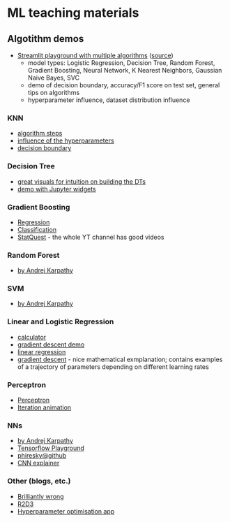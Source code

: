 # ML teaching materials

## Algotithm demos
- [Streamlit playground with multiple algorithms](https://share.streamlit.io/ahmedbesbes/playground/main/app.py) ([source](https://github.com/ahmedbesbes/playground))
  - model types: Logistic Regression, Decision Tree, Random Forest, Gradient Boosting, Neural Network, K Nearest Neighbors, Gaussian Naive Bayes, SVC
  - demo of decision boundary, accuracy/F1 score on test set, general tips on algorithms
  - hyperparameter influence, dataset distribution influence

### KNN
- [algorithm steps](https://adotg.github.io/knn-what-how-why/)
- [influence of the hyperparameters](http://vision.stanford.edu/teaching/cs231n-demos/knn/)
- [decision boundary](https://martin-thoma.com/k-nearest-neighbor-classification-interactive-example/)

### Decision Tree
- [great visuals for intuition on building the DTs](http://www.r2d3.us/visual-intro-to-machine-learning-part-1/)
- [demo with Jupyter widgets](https://towardsdatascience.com/interactive-visualization-of-decision-trees-with-jupyter-widgets-ca15dd312084)

### Gradient Boosting 
- [Regression](https://arogozhnikov.github.io/2016/06/24/gradient_boosting_explained.html)
- [Classification](http://arogozhnikov.github.io/2016/07/05/gradient_boosting_playground.html)
- [StatQuest](https://www.youtube.com/results?search_query=statquest+gradient+boosting) - the whole YT channel has good videos

### Random Forest
- [by Andrej Karpathy](https://cs.stanford.edu/~karpathy/svmjs/demo/demoforest.html)

### SVM
- [by Andrej Karpathy](https://cs.stanford.edu/people/karpathy/svmjs/demo/)

### Linear and Logistic Regression
- [calculator](https://www.desmos.com/calculator/naf1qogfjn)
- [gradient descent demo](https://share.streamlit.io/christopherdavisuci/streamlit_ed/main/grad_desc.py)
- [linear regression](https://colab.research.google.com/github/CC-MNNIT/2018-19-Classes/blob/master/MachineLearning/2018_08_22_Logical-Rhythm-2/linear_regression.ipynb#scrollTo=pHGbi8nY-eqI)
- [gradient descent](https://towardsdatascience.com/gradient-descent-algorithm-a-deep-dive-cf04e8115f21#:~:text=Gradient%20descent%20(GD)%20is%20an,e.g.%20in%20a%20linear%20regression) - nice mathematical exmplanation; contains examples of a trajectory of parameters depending on different learning rates

### Perceptron
- [Perceptron](https://developpaper.com/perceptron-tutorial-implementation-and-visual-examples/)
- [Iteration animation](https://phiresky.github.io/kogsys-demos/neural-network-demo/?preset=Rosenblatt+Perceptron)

### NNs
- [by Andrej Karpathy](https://cs.stanford.edu/people/karpathy/convnetjs/demo/classify2d.html)
- [Tensorflow Playground](https://playground.tensorflow.org/#activation=tanh&batchSize=10&dataset=circle&regDataset=reg-plane&learningRate=0.03&regularizationRate=0&noise=0&networkShape=4,2&seed=0.05852&showTestData=false&discretize=false&percTrainData=50&x=true&y=true&xTimesY=false&xSquared=false&ySquared=false&cosX=false&sinX=false&cosY=false&sinY=false&collectStats=false&problem=classification&initZero=false&hideText=false)
- [phiresky@github](phiresky.github.io/neural-network-demo/)
- [CNN explainer](https://poloclub.github.io/cnn-explainer/)

### Other (blogs, etc.)
- [Brilliantly wrong](http://arogozhnikov.github.io/2016/04/28/demonstrations-for-ml-courses.html)
- [R2D3](http://www.r2d3.us/)
- [Hyperparameter optimisation app](https://share.streamlit.io/dataprofessor/ml-opt-app/main/ml-opt-app.py)


